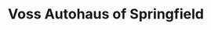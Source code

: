 ---
title: "Voss Autohaus of Springfield"
url: /springfield/voss-autohaus-of-springfield/
shop: car
---